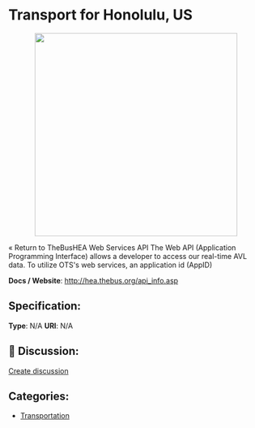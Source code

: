 # Transport for Honolulu, US
<p align="center">
    <img width="400" src="https://raw.githubusercontent.com/apis-list/apis-list/apis/transport-for-honolulu-us/logo_256x256.png" />
</p>

« Return to TheBusHEA Web Services API The Web API (Application Programming Interface) allows a developer to access our real-time AVL data.  To utilize OTS's web services, an application id (AppID)

**Docs / Website**: http://hea.thebus.org/api_info.asp

## Specification:
**Type**:  N/A 
**URI**:  N/A 

## 💬 Discussion:
[Create discussion](link)

## Categories:
- [Transportation](https://github.com/apis-list/apis-list#transportation)





